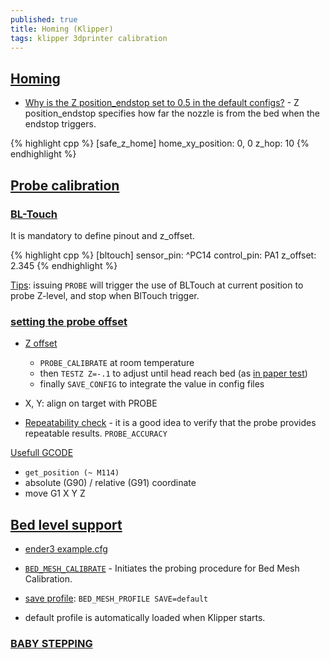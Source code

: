 ```yaml
---
published: true
title: Homing (Klipper)
tags: klipper 3dprinter calibration
---
```


## [Homing](https://www.klipper3d.org/Config_Reference.html#customized-homing) 

- [Why is the Z position_endstop set to 0.5 in the default configs?](https://www.klipper3d.org/FAQ.html#why-is-the-z-position_endstop-set-to-05-in-the-default-configs) - Z position_endstop specifies how far the nozzle is from the bed when the endstop triggers. 

{% highlight cpp %}
[safe_z_home]
home_xy_position: 0, 0
z_hop: 10
{% endhighlight %}

## [Probe calibration](https://github.com/KevinOConnor/klipper/blob/master/docs/Probe_Calibrate.md)

### [BL-Touch](https://github.com/KevinOConnor/klipper/blob/master/docs/BLTouch.md)
It is mandatory to define pinout and z_offset. 

{% highlight cpp %}
[bltouch]
sensor_pin: ^PC14
control_pin: PA1
z_offset: 2.345
{% endhighlight %}

[Tips](https://www.klipper3d.org/Probe_Calibrate.html#calibrating-probe-x-and-y-offsets): issuing `PROBE` will trigger the use of BLTouch at current position to probe Z-level, and stop when BlTouch trigger.

### [setting the probe offset](https://www.youtube.com/watch?v=fN_ndWvXGBQ)
- [Z offset](https://www.klipper3d.org/BLTouch.html#calibrating-the-bl-touch-offsets) 
	- `PROBE_CALIBRATE` at room temperature
    - then `TESTZ Z=-.1` to adjust until head reach bed (as [in paper test](https://www.klipper3d.org/Bed_Level.html#the-paper-test))
    - finally  `SAVE_CONFIG` to integrate the value in config files
- X, Y: align on target with PROBE

- [Repeatability check](https://www.klipper3d.org/Probe_Calibrate.html#repeatability-check)  -  it is a good idea to verify that the probe provides repeatable results. `PROBE_ACCURACY`

[Usefull GCODE](https://github.com/KevinOConnor/klipper/blob/master/docs/G-Codes.md)
- `get_position (~ M114)`
- absolute (G90) / relative (G91) coordinate
- move G1 X<x> Y<y> Z<z>

## [Bed level support](https://www.klipper3d.org/Bed_Mesh.html)

- [ender3 example.cfg](https://www.reddit.com/r/BIGTREETECH/comments/dtl8id/skr_mini_e3_12_klipper_configguide_including/)
  
- [`BED_MESH_CALIBRATE`](https://www.klipper3d.org/Bed_Mesh.html#calibration) - Initiates the probing procedure for Bed Mesh Calibration.
- [save profile](https://www.klipper3d.org/Bed_Mesh.html#profiles): `BED_MESH_PROFILE SAVE=default`
- default profile is automatically loaded when Klipper starts. 

### [BABY STEPPING ](https://3dp.tumbleweedlabs.com/firmware/klipper-firmware/klipper-calibration-guide/how-to-perfect-your-first-layer-height-with-klipper)
